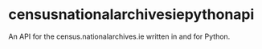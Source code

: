 # censusnationalarchivesiepythonapi
An API for the census.nationalarchives.ie written in and for Python.
